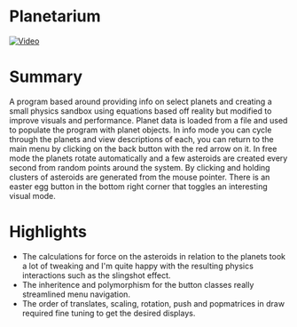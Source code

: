 # Planetarium

[![Video](http://img.youtube.com/vi/mlJv4ZZyFOw/0.jpg)](http://www.youtube.com/watch?v=mlJv4ZZyFOw)

# Summary
A program based around providing info on select planets and creating a small physics sandbox using equations based off reality but modified to improve visuals and performance.
Planet data is loaded from a file and used to populate the program with planet objects. 
In info mode you can cycle through the planets and view descriptions of each, you can return to the main menu by clicking on the back button with the red arrow on it. 
In free mode the planets rotate automatically and a few asteroids are created every second from random points around the system. 
By clicking and holding clusters of asteroids are generated from the mouse pointer.
There is an easter egg button in the bottom right corner that toggles an interesting visual mode.

# Highlights
* The calculations for force on the asteroids in relation to the planets took a lot of tweaking and I'm quite happy with the resulting physics interactions such as the slingshot effect.
* The inheritence and polymorphism for the button classes really streamlined menu navigation.
* The order of translates, scaling, rotation, push and popmatrices in draw required fine tuning to get the desired displays.